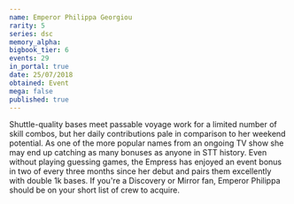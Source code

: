 ```yaml
---
name: Emperor Philippa Georgiou
rarity: 5
series: dsc
memory_alpha:
bigbook_tier: 6
events: 29
in_portal: true
date: 25/07/2018
obtained: Event
mega: false
published: true
---
```


Shuttle-quality bases meet passable voyage work for a limited number of skill combos, but her daily contributions pale in comparison to her weekend potential. As one of the more popular names from an ongoing TV show she may end up catching as many bonuses as anyone in STT history. Even without playing guessing games, the Empress has enjoyed an event bonus in two of every three months since her debut and pairs them excellently with double 1k bases. If you're a Discovery or Mirror fan, Emperor Philippa should be on your short list of crew to acquire.
